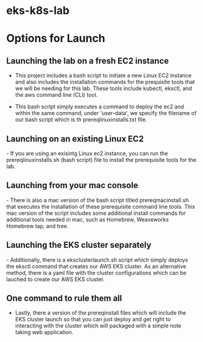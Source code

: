 # eks-k8s-lab
**<h1>Options for Launch</h1>**
**<h2>Launching the lab on a fresh EC2 instance</h2>**
- This project includes a bash script to initiate a new Linux EC2 instance and also includes the installation commands for the prequisite tools that we will be needing for this lab. These tools include kubectl, eksctl, and the aws command line (CLI) tool.

- This bash script simply executes a command to deploy the ec2 and within the same command, under 'user-data', we specify the filename of our bash script which is th prereqlinuxinstalls.txt file.

<h2>Launching on an existing Linux EC2</h2>
- If you are using an exisintg Linux ec2 instance, you can run the prereqlinuxinstalls.sh (bash script) file to install the prerequisite tools for the lab.

<h2>Launching from your mac console</h2>
- There is also a mac version of the bash script titled prereqmacinstall.sh that executes the installation of these prerequisite command line tools. This mac version of the script includes some additional install commands for additional tools needed in mac, such as Homebrew, Weaveworks Homebrew tap, and tree.

<h2>Launching the EKS cluster separately</h2>
- Additionally, there is a eksclusterlaunch.sh script which simply deploys the eksctl command that creates our AWS EKS cluster. As an alternative method, there is a yaml file with the cluster configurations which can be lauched to create our AWS EKS cluster.

**<h2>One command to rule them all</h2>**
- Lastly, there a version of the prereqinstall files which will include the EKS cluster launch so that you can just deploy and get right to interacting with the cluster which will packaged with a simple note taking web application.